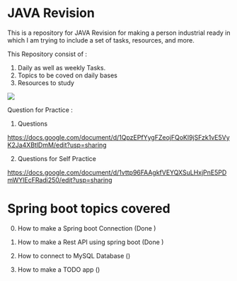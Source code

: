 
# JAVA Revision

This is a repository for  JAVA Revision for making a person industrial ready in which I am trying to include a set of tasks, resources, and more.

This Repository consist of : 

1. Daily as well as weekly Tasks.
2. Topics to be coved on daily bases 
3. Resources to study 


![](https://i.postimg.cc/bwVywFR8/Screenshot-3.png)

Question for Practice : 

1. Questions 

https://docs.google.com/document/d/1QpzEPfYygFZeojFQoKl9jSFzk1vE5VyK2Ja4XBtlDmM/edit?usp=sharing

2. Questions for Self Practice 

https://docs.google.com/document/d/1vttp96FAAgkfVEYQXSuLHxjPnE5PDmWYlEcFRadi250/edit?usp=sharing


# Spring boot topics covered 

0. How to make a Spring boot Connection (Done )

1. How to make a Rest API using spring boot (Done )

2. How to connect to MySQL Database  ()

3. How to make a TODO app ()


